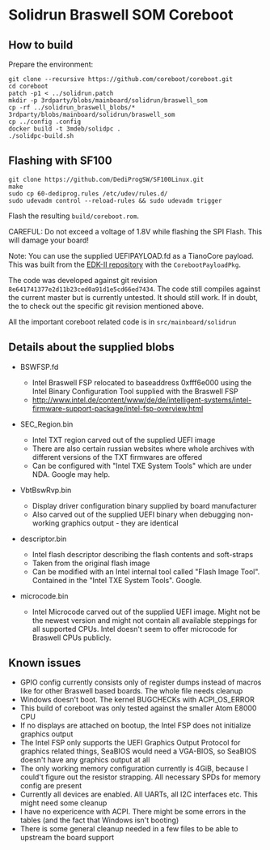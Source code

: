 Solidrun Braswell SOM Coreboot
==============================

## How to build

Prepare the environment:

    git clone --recursive https://github.com/coreboot/coreboot.git
    cd coreboot
    patch -p1 < ../solidrun.patch
    mkdir -p 3rdparty/blobs/mainboard/solidrun/braswell_som
    cp -rf ../solidrun_braswell_blobs/* 3rdparty/blobs/mainboard/solidrun/braswell_som
    cp ../config .config
    docker build -t 3mdeb/solidpc .
    ./solidpc-build.sh

## Flashing with SF100

```
git clone https://github.com/DediProgSW/SF100Linux.git
make
sudo cp 60-dediprog.rules /etc/udev/rules.d/
sudo udevadm control --reload-rules && sudo udevadm trigger
```

Flash the resulting `build/coreboot.rom`.

CAREFUL: Do not exceed a voltage of 1.8V while flashing the SPI Flash. This will damage your board!

Note: You can use the supplied UEFIPAYLOAD.fd as a TianoCore payload. This was built from the [EDK-II repository](https://github.com/tianocore/edk2) with the `CorebootPayloadPkg`.

The code was developed against git revision `8e641741377e2d11b23ced0a91d1e5cd66ed7434`. The code still compiles against the current master but is currently untested. It should still work. If in doubt, the to check out the specific git revision mentioned above.

All the important coreboot related code is in `src/mainboard/solidrun`

Details about the supplied blobs
--------------------------------

* BSWFSP.fd
    * Intel Braswell FSP relocated to baseaddress 0xfff6e000 using the Intel Binary Configuration Tool supplied with the Braswell FSP
    * http://www.intel.de/content/www/de/de/intelligent-systems/intel-firmware-support-package/intel-fsp-overview.html

* SEC_Region.bin
    * Intel TXT region carved out of the supplied UEFI image
    * There are also certain russian websites where whole archives with different versions of the TXT firmwares are offered
    * Can be configured with "Intel TXE System Tools" which are under NDA. Google may help.

* VbtBswRvp.bin
    * Display driver configuration binary supplied by board manufacturer
    * Also carved out of the supplied UEFI binary when debugging non-working graphics output - they are identical

* descriptor.bin
    * Intel flash descriptor describing the flash contents and soft-straps
    * Taken from the original flash image
    * Can be modified with an Intel internal tool called "Flash Image Tool". Contained in the "Intel TXE System Tools". Google.

* microcode.bin
    * Intel Microcode carved out of the supplied UEFI image. Might not be the newest version and might not contain all available steppings for all supported CPUs. Intel doesn't seem to offer microcode for Braswell CPUs publicly.

Known issues
------------

* GPIO config currently consists only of register dumps instead of macros like for other Braswell based boards. The whole file needs cleanup
* Windows doesn't boot. The kernel BUGCHECKs with ACPI_OS_ERROR
* This build of coreboot was only tested against the smaller Atom E8000 CPU
* If no displays are attached on bootup, the Intel FSP does not initialize graphics output
* The Intel FSP only supports the UEFI Graphics Output Protocol for graphics related things, SeaBIOS would need a VGA-BIOS, so SeaBIOS doesn't have any graphics output at all
* The only working memory configuration currently is 4GiB, because I could't figure out the resistor strapping. All necessary SPDs for memory config are present
* Currently all devices are enabled. All UARTs, all I2C interfaces etc. This might need some cleanup
* I have no expericence with ACPI. There might be some errors in the tables (and the fact that Windows isn't booting)
* There is some general cleanup needed in a few files to be able to upstream the board support
